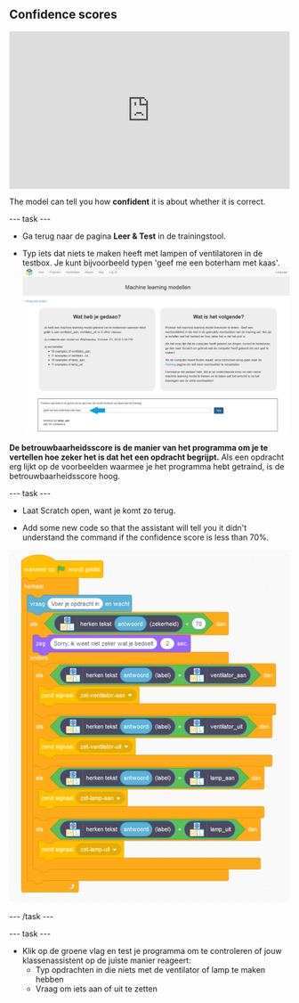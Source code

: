 ## Confidence scores

<html>
  <div style="position: relative; overflow: hidden; padding-top: 56.25%;">
    <iframe style="position: absolute; top: 0; left: 0; right: 0; width: 100%; height: 100%; border: none;" src="https://www.youtube.com/embed/ZvRBzkMUDlM?rel=0&cc_load_policy=1" allowfullscreen allow="accelerometer; autoplay; clipboard-write; encrypted-media; gyroscope; picture-in-picture; web-share"></iframe>
  </div>
</html>

The model can tell you how **confident** it is about whether it is correct.

\--- task ---

- Ga terug naar de pagina **Leer & Test** in de trainingstool.

- Typ iets dat niets te maken heeft met lampen of ventilatoren in de testbox. Je kunt bijvoorbeeld typen 'geef me een boterham met kaas'.
  ![Resultaat van het invoeren van "geef me een boterham met kaas" is lamp aan met 3% vertrouwen](images/cheese-sandwich-annotated.png)

**De betrouwbaarheidsscore is de manier van het programma om je te vertellen hoe zeker het is dat het een opdracht begrijpt.** Als een opdracht erg lijkt op de voorbeelden waarmee je het programma hebt getraind, is de betrouwbaarheidsscore hoog.

\--- task ---

- Laat Scratch open, want je komt zo terug.

- Add some new code so that the assistant will tell you it didn't understand the command if the confidence score is less than 70%.

![New Scratch code: If recognise text (answer) confidence < 70, say 'Sorry I didn't understand that' for 2 seconds](images/code-with-confidence.png)

\--- /task ---

\--- task ---

- Klik op de groene vlag en test je programma om te controleren of jouw klassenassistent op de juiste manier reageert:
  - Typ opdrachten in die niets met de ventilator of lamp te maken hebben
  - Vraag om iets aan of uit te zetten
